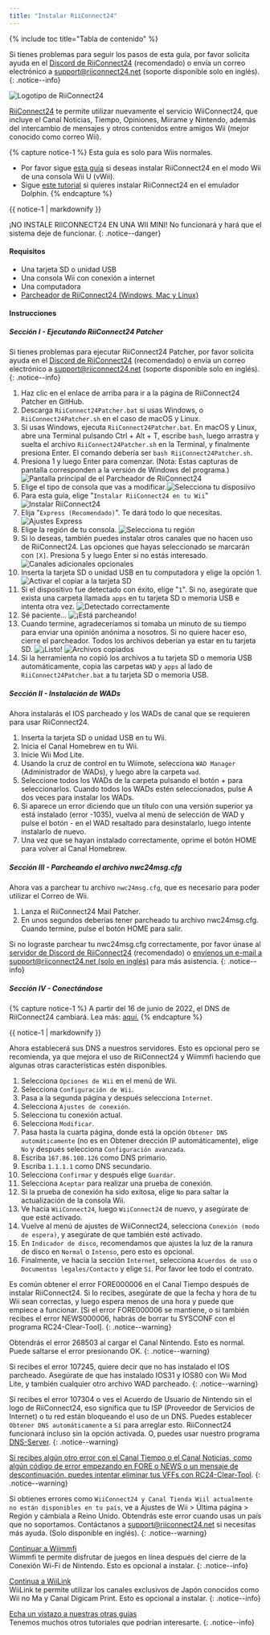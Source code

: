 ```yaml
---
title: "Instalar RiiConnect24"
---
```


{% include toc title="Tabla de contenido" %}

Si tienes problemas para seguir los pasos de esta guía, por favor solicita ayuda en el [Discord de RiiConnect24](https://discord.gg/rc24) (recomendado) o envía un correo electrónico a [support@riiconnect24.net](mailto:support@riiconnect24.net) (soporte disponible solo en inglés).
{: .notice--info}

![Logotipo de RiiConnect24](/images/WiiRC24Logo.jpg)

[RiiConnect24](https://rc24.xyz/) te permite utilizar nuevamente el servicio WiiConnect24, que incluye el Canal Noticias, Tiempo, Opiniones, Miirame y Nintendo, además del intercambio de mensajes y otros contenidos entre amigos Wii (mejor conocido como correo Wii).

{% capture notice-1 %}
Esta guía es solo para Wiis normales.

- Por favor sigue [esta guía](riiconnect24-vwii) si deseas instalar RiiConnect24 en el modo Wii de una consola Wii U (vWii).
- Sigue [este tutorial](riiconnect24-dolphin) si quieres instalar RiiConnect24 en el emulador Dolphin.
{% endcapture %}

<div class="notice--warning">{{ notice-1 | markdownify }}</div>

¡NO INSTALE RIICONNECT24 EN UNA WII MINI! No funcionará y hará que el sistema deje de funcionar.
{: .notice--danger}

#### Requisitos

* Una tarjeta SD o unidad USB
* Una consola Wii con conexión a internet
* Una computadora
* [Parcheador de RiiConnect24 (Windows, Mac y Linux)](https://github.com/RiiConnect24/RiiConnect24-Patcher/releases)

#### Instrucciones

##### Sección I - Ejecutando RiiConnect24 Patcher

Si tienes problemas para ejecutar RiiConnect24 Patcher, por favor solicita ayuda en el [Discord de RiiConnect24](https://discord.gg/rc24) (recomendado) o envía un correo electrónico a [support@riiconnect24.net](mailto:support@riiconnect24.net) (soporte disponible solo en inglés).
{: .notice--info}

1. Haz clic en el enlace de arriba para ir a la página de RiiConnect24 Patcher en GitHub.
2. Descarga `RiiConnect24Patcher.bat` si usas Windows, o `RiiConnect24Patcher.sh` en el caso de macOS y Linux.
3. Si usas Windows, ejecuta `RiiConnect24Patcher.bat`. En macOS y Linux, abre una Terminal pulsando Ctrl + Alt + T, escribe `bash`, luego arrastra y suelta el archivo `RiiConnect24Patcher.sh` en la Terminal, y finalmente presiona Enter. El comando debería ser `bash RiiConnect24Patcher.sh`.
4. Presiona 1 y luego Enter para comenzar. (Nota: Estas capturas de pantalla corresponden a la versión de Windows del programa.) ![Pantalla principal de el Parcheador de RiiConnect24](/images/RC24_Patcher/1.JPG)
5. Elige el tipo de consola que vas a modificar.![Selecciona tu disposiivo](/images/RC24_Patcher/2.JPG)
6. Para esta guía, elige "`Instalar RiiConnect24 en tu Wii`" ![Instalar RiiConnect24](/images/RC24_Patcher/3.JPG)
7. Elija "`Express (Recomendado)`". Te dará todo lo que necesitas. ![Ajustes Express](/images/RC24_Patcher/4.JPG)
8. Elige la región de tu consola. ![Selecciona tu región](/images/RC24_Patcher/5.JPG)
9. Si lo deseas, también puedes instalar otros canales que no hacen uso de RiiConnect24. Las opciones que hayas seleccionado se marcarán con `[X]`. Presiona 5 y luego Enter si no estás interesado. ![Canales adicionales opcionales](/images/RC24_Patcher/6.JPG)
10. Inserta la tarjeta SD o unidad USB en tu computadora y elige la opción 1. ![Activar el copiar a la tarjeta SD](/images/RC24_Patcher/7.JPG)
11. Si el dispositivo fue detectado con éxito, elige "`1`". Si no, asegúrate que exista una carpeta llamada `apps` en tu tarjeta SD o memoria USB e intenta otra vez. ![Detectado correctamente](/images/RC24_Patcher/8.JPG)
12. Sé paciente... ![¡Está parcheando!](/images/RC24_Patcher/9.JPG)
13. Cuando termine, agradeceríamos si tomaba un minuto de su tiempo para enviar una opinión anónima a nosotros.  Si no quiere hacer eso, cierre el parcheador. Todos los archivos deberían ya estar en tu tarjeta SD. ![¡Listo!](/images/RC24_Patcher/10.JPG) ![Archivos copiados](/images/RC24_Patcher/11.PNG)
14. Si la herramienta no copió los archivos a tu tarjeta SD o memoria USB automáticamente, copia las carpetas `WAD` y `apps` al lado de `RiiConnect24Patcher.bat` a tu tarjeta SD o memoria USB.

##### Sección II - Instalación de WADs

Ahora instalarás el IOS parcheado y los WADs de canal que se requieren para usar RiiConnect24.

1. Inserta la tarjeta SD o unidad USB en tu Wii.
2. Inicia el Canal Homebrew en tu Wii.
3. Inicie Wii Mod Lite.
4. Usando la cruz de control en tu Wiimote, selecciona `WAD Manager` (Administrador de WADs), y luego abre la carpeta `wad`.
5. Seleccione todos los WADs de la carpeta pulsando el botón + para seleccionarlos. Cuando todos los WADs estén seleccionados, pulse A dos veces para instalar los WADs.
6. Si aparece un error diciendo que un título con una versión superior ya está instalado (error -1035), vuelva al menú de selección de WAD y pulse el botón - en el WAD resaltado para desinstalarlo, luego intente instalarlo de nuevo.
7. Una vez que se hayan instalado correctamente, oprime el botón HOME para volver al Canal Homebrew.

##### Sección III - Parcheando el archivo nwc24msg.cfg

Ahora vas a parchear tu archivo `nwc24msg.cfg`, que es necesario para poder utilizar el Correo de Wii.

1. Lanza el RiiConnect24 Mail Patcher.
2. En unos segundos deberías tener parcheado tu archivo nwc24msg.cfg. Cuando termine, pulse el botón HOME para salir.

Si no lograste parchear tu nwc24msg.cfg correctamente, por favor únase al [servidor de Discord de RiiConnect24](https://discord.gg/rc24) (recomendado) o [envíenos un e-mail a support@riiconnect24.net (solo en inglés)](mailto:support@riiconnect24.net) para más asistencia.
{: .notice--info}

##### Sección IV - Conectándose

{% capture notice-1 %}
A partir del 16 de junio de 2022, el DNS de RiiConnect24 cambiará. Lea más: [aquí.](riiconnect24-dns-update)
{% endcapture %}

<div class="notice--warning">{{ notice-1 | markdownify }}</div>

Ahora establecerá sus DNS a nuestros servidores. Esto es opcional pero se recomienda, ya que mejora el uso de RiiConnect24 y Wiimmfi haciendo que algunas otras características estén disponibles.

1. Selecciona `Opciones de Wii` en el menú de Wii.
2. Selecciona `Configuración de Wii`.
3. Pasa a la segunda página y después selecciona `Internet`.
4. Selecciona `Ajustes de conexión`.
5. Selecciona tu conexión actual.
6. Selecciona `Modificar`.
7. Pasa hasta la cuarta página, donde está la opción `Obtener DNS automáticamente` (no es en Obtener drección IP automáticamente), elige `No` y después selecciona `Configuración avanzada`.
8. Escriba `167.86.108.126` como DNS primario.
9. Escriba `1.1.1.1` como DNS secundario.
10. Selecciona `Confirmar` y después elige `Guardar`.
11. Selecciona `Aceptar` para realizar una prueba de conexión.
12. Si la prueba de conexión ha sido exitosa, elige `No` para saltar la actualización de la consola Wii.
13. Ve hacia `WiiConnect24`, luego `WiiConnect24` de nuevo, y asegúrate de que esté activado.
14. Vuelve al menú de ajustes de WiiConnect24, selecciona `Conexión (modo de espera)`, y asegúrate de que también esté activado.
15. En `Indicador de disco`, recomendamos que ajustes la luz de la ranura de disco en `Normal` o `Intenso`, pero esto es opcional.
16. Finalmente, ve hacia la sección `Internet`, selecciona `Acuerdos de uso` o `Documentos legales/Contacto` y elige `Sí`. Por favor lee todo el contrato.

Es común obtener el error FORE000006 en el Canal Tiempo después de instalar RiiConnect24. Si lo recibes, asegúrate de que la fecha y hora de tu Wii sean correctas, y luego espera menos de una hora y puede que empiece a funcionar. [Si el error FORE000006 se mantiene, o si también recibes el error NEWS000006, habrás de borrar tu SYSCONF con el programa RC24-Clear-Tool].
{: .notice--warning}

Obtendrás el error 268503 al cargar el Canal Nintendo. Esto es normal. Puede saltarse el error presionando OK.
{: .notice--warning}

Si recibes el error 107245, quiere decir que no has instalado el IOS parcheado. Asegúrate de que has instalado IOS31 y IOS80 con Wii Mod Lite, y también cualquier otro archivo WAD parcheado.
{: .notice--warning}

Si recibes el error 107304 o ves el Acuerdo de Usuario de Nintendo sin el logo de RiiConnect24, eso significa que tu ISP (Proveedor de Servicios de Internet) o tu red están bloqueando el uso de un DNS. Puedes establecer `Obtener DNS automáticamente` a `Sí` para arreglar esto. RiiConnect24 funcionará incluso sin la opción activada. O, puedes usar nuestro programa [DNS-Server](https://github.com/RiiConnect24/DNS-Server/releases/latest).
{: .notice--warning}

[Si recibes algún otro error con el Canal Tiempo o el Canal Noticias, como algún código de error empezando en FORE o NEWS o un mensaje de descontinuación, puedes intentar eliminar tus VFFs con RC24-Clear-Tool](deleting-vffs).
{: .notice--warning}

Si obtienes errores como `WiiConnect24 y Canal Tienda Wiil actualmente no están disponibles en tu país`, ve a Ajustes de Wii > Última página > Región y cámbiala a Reino Unido. Obtendrás este error cuando usas un país que no soportamos. Contáctanos a [support@riiconnect24.net](mailto:support@riiconnect24.net) si necesitas más ayuda. (Solo disponible en inglés).
{: .notice--warning}

[Continuar a Wiimmfi](wiimmfi)<br> Wiimmfi te permite disfrutar de juegos en línea después del cierre de la Conexión Wi-Fi de Nintendo. Esto es opcional a instalar.
{: .notice--info}

[Continua a WiiLink](wiilink)<br> WiiLink te permite utilizar los canales exclusivos de Japón conocidos como Wii no Ma y Canal Digicam Print. Esto es opcional a instalar.
{: .notice--info}

[Echa un vistazo a nuestras otras guías](site-navigation)<br> Tenemos muchos otros tutoriales que podrían interesarte.
{: .notice--info}
